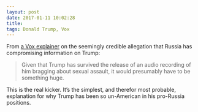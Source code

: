 ```yaml
---
layout: post
date: 2017-01-11 10:02:28
title: 
tags: Donald Trump, Vox
---
```


From [a Vox explainer](http://www.vox.com/policy-and-politics/2017/1/11/14233898/cnn-bombshell-report-russia-blackmail-trump-explained-videotape-sex-money) on the seemingly credible allegation that Russia has compromising information on Trump:

> Given that Trump has survived the release of an audio recording of him bragging about sexual assault, it would presumably have to be something huge.

This is the real kicker. It’s the simplest, and therefor most probable, explanation for why Trump has been so un-American in his pro-Russia positions.